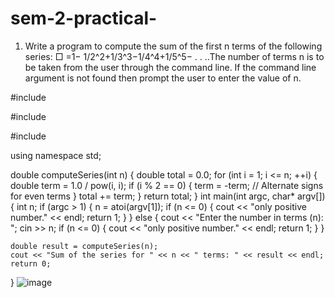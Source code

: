 # sem-2-practical-
1) Write a program to compute the sum of the first n terms of the following series:
□ =1− 1/2^2+1/3^3−1/4^4+1/5^5− . . ..The number of terms n is to be taken from the user through the command line. If the command line argument is not found then prompt the user to enter the value of n.


#include <iostream>

#include <cstdlib>

#include <cmath>

using namespace std;

double computeSeries(int n) {
    double total = 0.0;
    for (int i = 1; i <= n; ++i) {
        double term = 1.0 / pow(i, i);
        if (i % 2 == 0) {
            term = -term; // Alternate signs for even terms
        }
        total += term;
    }
    return total;
}
int main(int argc, char* argv[]) {
    int n;
    if (argc > 1) {
        n = atoi(argv[1]);
        if (n <= 0) {
            cout << "only positive number." << endl;
            return 1;
        }
    } else {
        cout << "Enter the number in terms (n): ";
        cin >> n;
        if (n <= 0) {
            cout << "only positive number." << endl;
            return 1;
        }
    }
    
    double result = computeSeries(n);
    cout << "Sum of the series for " << n << " terms: " << result << endl;
    return 0;
}
![image](https://github.com/user-attachments/assets/cd1a7543-63b3-4464-9497-45cc8ac39736)





